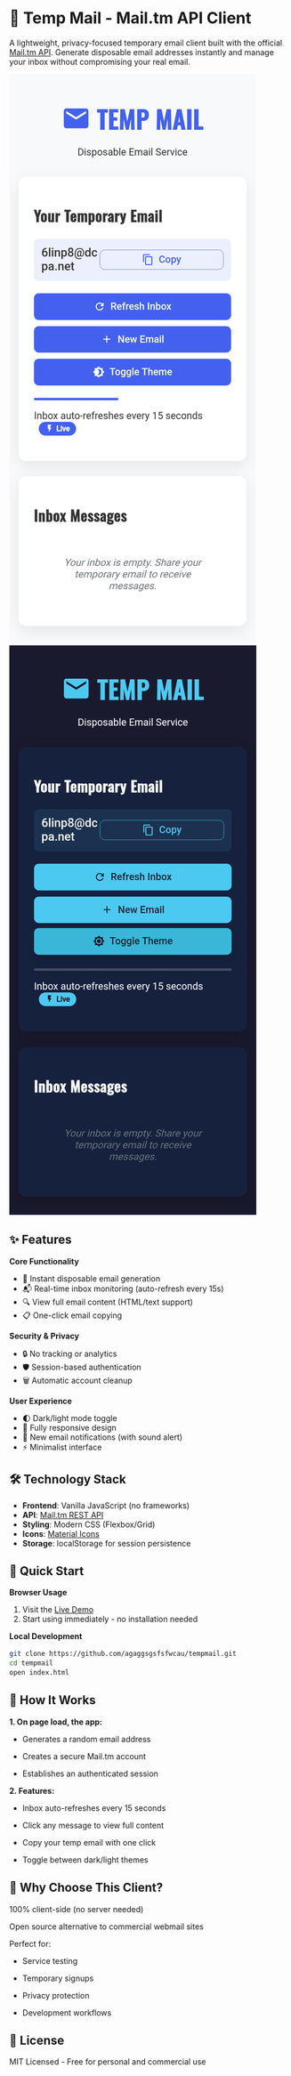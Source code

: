 # 📧 Temp Mail - Mail.tm API Client

A lightweight, privacy-focused temporary email client built with the official [Mail.tm API](https://docs.mail.tm/). Generate disposable email addresses instantly and manage your inbox without compromising your real email.

![Temp Mail Screenshot](screenshot.png)
![Temp Mail Screenshot](darkscreenshot.png)

## ✨ Features

**Core Functionality**
- 🚀 Instant disposable email generation
- 📬 Real-time inbox monitoring (auto-refresh every 15s)
- 🔍 View full email content (HTML/text support)
- 📋 One-click email copying

**Security & Privacy**
- 🔒 No tracking or analytics
- 🛡️ Session-based authentication
- 🗑️ Automatic account cleanup

**User Experience**
- 🌓 Dark/light mode toggle
- 📱 Fully responsive design
- 🔔 New email notifications (with sound alert)
- ⚡ Minimalist interface

## 🛠️ Technology Stack
- **Frontend**: Vanilla JavaScript (no frameworks)
- **API**: [Mail.tm REST API](https://docs.mail.tm/)
- **Styling**: Modern CSS (Flexbox/Grid)
- **Icons**: [Material Icons](https://fonts.google.com/icons)
- **Storage**: localStorage for session persistence

## 🚀 Quick Start

**Browser Usage**
1. Visit the [Live Demo](https://agaggsgsfsfwcau.github.io/tempmail/)
2. Start using immediately - no installation needed

**Local Development**
```bash
git clone https://github.com/agaggsgsfsfwcau/tempmail.git
cd tempmail
open index.html
```
## 🔧 How It Works

**1. On page load, the app:**

- Generates a random email address

- Creates a secure Mail.tm account

- Establishes an authenticated session

**2. Features:**

- Inbox auto-refreshes every 15 seconds

- Click any message to view full content

- Copy your temp email with one click

- Toggle between dark/light themes

## 🌟 Why Choose This Client?

100% client-side (no server needed)

Open source alternative to commercial webmail sites

Perfect for:

- Service testing

- Temporary signups

- Privacy protection

- Development workflows

## 📜 License
MIT Licensed - Free for personal and commercial use
